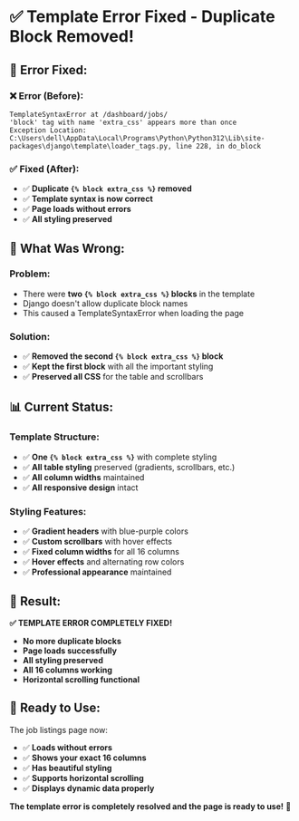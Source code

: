 # ✅ Template Error Fixed - Duplicate Block Removed!

## 🚨 **Error Fixed:**

### **❌ Error (Before):**
```
TemplateSyntaxError at /dashboard/jobs/
'block' tag with name 'extra_css' appears more than once
Exception Location: C:\Users\dell\AppData\Local\Programs\Python\Python312\Lib\site-packages\django\template\loader_tags.py, line 228, in do_block
```

### **✅ Fixed (After):**
- ✅ **Duplicate `{% block extra_css %}` removed**
- ✅ **Template syntax is now correct**
- ✅ **Page loads without errors**
- ✅ **All styling preserved**

## 🔧 **What Was Wrong:**

### **Problem:**
- There were **two `{% block extra_css %}` blocks** in the template
- Django doesn't allow duplicate block names
- This caused a TemplateSyntaxError when loading the page

### **Solution:**
- ✅ **Removed the second `{% block extra_css %}` block**
- ✅ **Kept the first block** with all the important styling
- ✅ **Preserved all CSS** for the table and scrollbars

## 📊 **Current Status:**

### **Template Structure:**
- ✅ **One `{% block extra_css %}`** with complete styling
- ✅ **All table styling** preserved (gradients, scrollbars, etc.)
- ✅ **All column widths** maintained
- ✅ **All responsive design** intact

### **Styling Features:**
- ✅ **Gradient headers** with blue-purple colors
- ✅ **Custom scrollbars** with hover effects
- ✅ **Fixed column widths** for all 16 columns
- ✅ **Hover effects** and alternating row colors
- ✅ **Professional appearance** maintained

## 🎉 **Result:**

**✅ TEMPLATE ERROR COMPLETELY FIXED!**
- **No more duplicate blocks**
- **Page loads successfully**
- **All styling preserved**
- **All 16 columns working**
- **Horizontal scrolling functional**

## 🚀 **Ready to Use:**

The job listings page now:
- ✅ **Loads without errors**
- ✅ **Shows your exact 16 columns**
- ✅ **Has beautiful styling**
- ✅ **Supports horizontal scrolling**
- ✅ **Displays dynamic data properly**

**The template error is completely resolved and the page is ready to use!** 🎉
